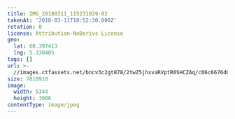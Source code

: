 ```yaml
---
title: IMG_20180311_115231029-02
takenAt: '2018-03-11T10:52:30.000Z'
rotation: 0
license: Attribution-NoDerivs License
geo:
  lat: 60.397413
  lng: 5.330405
tags: []
url: >-
  //images.ctfassets.net/bncv3c2gt878/2twZ5jhxvaRVptR0SHCZAq/c06c6676d0785bb3fda77273f3119074/img_20180311_115231029-02_25929537067_o
size: 7810918
image:
  width: 5344
  height: 3006
contentType: image/jpeg
---
```


